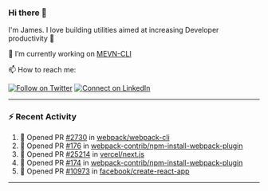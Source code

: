 ### Hi there 👋

I'm James. I love building utilities aimed at increasing Developer productivity :raised_hands: 

🔭 I’m currently working on [MEVN-CLI](https://github.com/madlabsinc/mevn-cli)

📫 How to reach me:

[![Follow on Twitter](https://img.shields.io/badge/--twitter?label=Twitter&logo=Twitter&style=social)](https://twitter.com/james_madhacks) [![Connect on LinkedIn](https://img.shields.io/badge/--linkedin?label=LinkedIn&logo=LinkedIn&style=social)](https://www.linkedin.com/in/jamesgeorge007)

---

### :zap: Recent Activity

<!--START_SECTION:activity-->
1. 💪 Opened PR [#2730](https://github.com/webpack/webpack-cli/pull/2730) in [webpack/webpack-cli](https://github.com/webpack/webpack-cli)
2. 💪 Opened PR [#176](https://github.com/webpack-contrib/npm-install-webpack-plugin/pull/176) in [webpack-contrib/npm-install-webpack-plugin](https://github.com/webpack-contrib/npm-install-webpack-plugin)
3. 💪 Opened PR [#25214](https://github.com/vercel/next.js/pull/25214) in [vercel/next.js](https://github.com/vercel/next.js)
4. 💪 Opened PR [#174](https://github.com/webpack-contrib/npm-install-webpack-plugin/pull/174) in [webpack-contrib/npm-install-webpack-plugin](https://github.com/webpack-contrib/npm-install-webpack-plugin)
5. 💪 Opened PR [#10973](https://github.com/facebook/create-react-app/pull/10973) in [facebook/create-react-app](https://github.com/facebook/create-react-app)
<!--END_SECTION:activity-->

---

<!--
**jamesgeorge007/jamesgeorge007** is a ✨ _special_ ✨ repository because its `README.md` (this file) appears on your GitHub profile.

Here are some ideas to get you started:

- 🌱 I’m currently learning ...
- 👯 I’m looking to collaborate on ...
- 🤔 I’m looking for help with ...
- 💬 Ask me about ...
- 😄 Pronouns: ...
- ⚡ Fun fact: ...
-->
